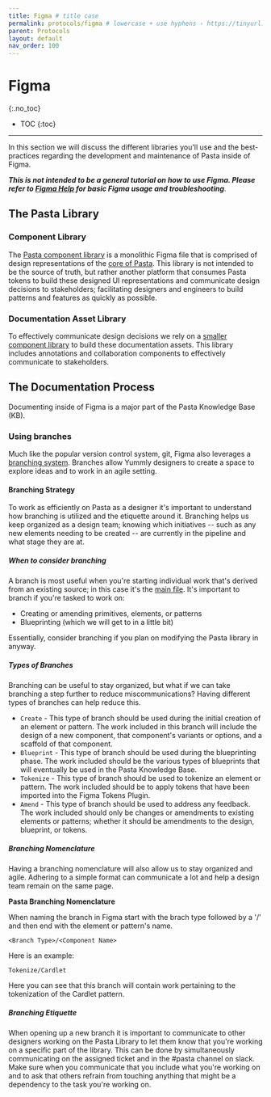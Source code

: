 ```yaml
---
title: Figma # title case
permalink: protocols/figma # lowercase + use hyphens › https://tinyurl.com/27kmc4rb
parent: Protocols
layout: default
nav_order: 100
---
```


# Figma
{:.no_toc}

- TOC
{:toc}

----

In this section we will discuss the different libraries you'll use and the best-practices regarding the development and maintenance of Pasta inside of Figma.

***This is not intended to be a general tutorial on how to use Figma. Please refer to [Figma Help](https://help.figma.com) for basic Figma usage and troubleshooting***.

## The Pasta Library

### Component Library
The [Pasta component library](https://www.figma.com/file/le9hbXPWmA55qUA7a7otgH/Pasta-0.1.0) is a monolithic Figma file that is comprised of design representations of the [core of Pasta](https://yummly.github.io/pasta/foundations/lexicon#pasta-taxonomy). This library is not intended to be the source of truth, but rather another platform that consumes Pasta tokens to build these designed UI representations and communicate design decisions to stakeholders; facilitating designers and engineers to build patterns and features as quickly as possible.

### Documentation Asset Library
To effectively communicate design decisions we rely on a [smaller component library](https://www.figma.com/file/tdo63LwX2hBOb0K9K6zu8W/Pasta-Meta-Assets-0.1.0) to build these documentation assets. This library includes annotations and collaboration components to effectively communicate to stakeholders.

## The Documentation Process
Documenting inside of Figma is a major part of the Pasta Knowledge Base (KB).

### Using branches
Much like the popular version control system, git, Figma also leverages a [branching system](https://help.figma.com/hc/en-us/articles/360063144053-Guide-to-branching). Branches allow Yummly designers to create a space to explore ideas and to work in an agile setting.

#### Branching Strategy
To work as efficiently on Pasta as a designer it's important to understand how branching is utilized and the etiquette around it. Branching helps us keep organized as a design team; knowing which initiatives -- such as any new elements needing to be created -- are currently in the pipeline and what stage they are at.

##### When to consider branching
A branch is most useful when you're starting individual work that's derived from an existing source; in this case it's the [main file](https://www.figma.com/file/le9hbXPWmA55qUA7a7otgH/Pasta-0.1.0?node-id=1476%3A32963). It's important to branch if you're tasked to work on:
- Creating or amending primitives, elements, or patterns
- Blueprinting (which we will get to in a little bit)

Essentially, consider branching if you plan on modifying the Pasta library in anyway.

##### Types of Branches
Branching can be useful to stay organized, but what if we can take branching a step further to reduce miscommunications? Having different types of branches can help reduce this.
- `Create` - This type of branch should be used during the initial creation of an element or pattern. The work included in this branch will include the design of a new component, that component's variants or options, and a scaffold of that component.
- `Blueprint` - This type of branch should be used during the blueprinting phase. The work included should be the various types of blueprints that will eventually be used in the Pasta Knowledge Base.
- `Tokenize` - This type of branch should be used to tokenize an element or pattern. The work included should be to apply tokens that have been imported into the Figma Tokens Plugin.
- `Amend` - This type of branch should be used to address any feedback. The work included should only be changes or amendments to existing elements or patterns; whether it should be amendments to the design, blueprint, or tokens.

##### Branching Nomenclature
Having a branching nomenclature will also allow us to stay organized and agile. Adhering to a simple format can communicate a lot and help a design team remain on the same page.

**Pasta Branching Nomenclature**

When naming the branch in Figma start with the brach type followed by a '/' and then end with the element or pattern's name.

`<Branch Type>/<Component Name>`

Here is an example:

`Tokenize/Cardlet`

Here you can see that this branch will contain work pertaining to the tokenization of the Cardlet pattern.

##### Branching Etiquette
When opening up a new branch it is important to communicate to other designers working on the Pasta Library to let them know that you're working on a specific part of the library. This can be done by simultaneously communicating on the assigned ticket and in the #pasta channel on slack. Make sure when you communicate that you include what you're working on and to ask that others refrain from touching anything that might be a dependency to the task you're working on.

<!-- ### Using the Documentation Template
[This is where we will discuss how to utilize the documentation template to facilitate the creation of a new element and/or pattern]

#### Using the Masthead
[This is where we will discuss the importance of using the masthead at the top of the documentation page]

#### Using the Collaboration Assets
[This is where we will discuss the usage of the collaboration documentation assets (flag, tag, and WIP chips) and using the built-in Figma comment feature to directly notify contributors of comments]

#### Blueprinting
[This is where we will breakdown the process of blueprinting]

##### Scaffolding
##### Dependencies
##### Layout
##### Decisions

#### Exporting Assets for the Documentation Site -->
